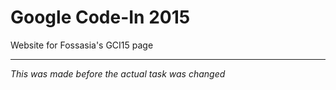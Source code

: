 # Google Code-In 2015

Website for Fossasia's GCI15 page

-----

*This was made before the actual task was changed*
